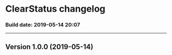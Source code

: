 # ClearStatus changelog #

### Build date: 2019-05-14 20:07 ###

<hr />

## Version 1.0.0 (2019-05-14) ##

